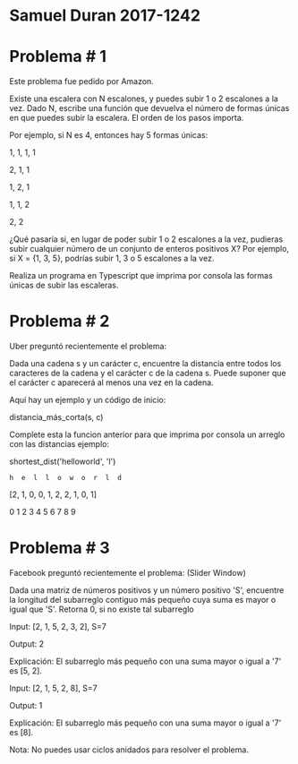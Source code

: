 # Samuel Duran 2017-1242


# Problema # 1

Este problema fue pedido por Amazon. 

Existe una escalera con N escalones, y puedes subir 1 o 2 escalones a la vez. Dado N, escribe una función que devuelva el número de formas únicas en que puedes subir la escalera. El orden de los pasos importa. 

 Por ejemplo, si N es 4, entonces hay 5 formas únicas: 

1, 1, 1, 1 

2, 1, 1 

1, 2, 1 

1, 1, 2 

2, 2 

¿Qué pasaría si, en lugar de poder subir 1 o 2 escalones a la vez, pudieras subir cualquier número de un conjunto de enteros positivos X? Por ejemplo, si X = {1, 3, 5}, podrías subir 1, 3 o 5 escalones a la vez. 

Realiza un programa en Typescript que imprima por consola las formas únicas de subir las escaleras.  

# Problema # 2

 Uber preguntó recientemente el problema:  

Dada una cadena s y un carácter c, encuentre la distancia entre todos los caracteres de la cadena y el carácter c de la cadena s. Puede suponer que el carácter c aparecerá al menos una vez en la cadena. 

Aquí hay un ejemplo y un código de inicio: 

distancia_más_corta(s, c) 

Complete esta la funcion anterior para que imprima por consola un arreglo con las distancias ejemplo:  

shortest_dist('helloworld', 'l') 

    h  e  l  l  o  w  o  r  l  d 

 [2, 1, 0, 0, 1, 2, 2, 1, 0, 1] 

   0  1  2  3  4  5  6  7  8  9 

 
# Problema # 3

Facebook preguntó recientemente el problema: (Slider Window) 

Dada una matriz de números positivos y un número positivo 'S', encuentre la longitud del subarreglo contiguo más pequeño cuya suma es mayor o igual que 'S'. Retorna 0, si no existe tal subarreglo 

Input: [2, 1, 5, 2, 3, 2], S=7  

Output: 2 

Explicación: El subarreglo más pequeño con una suma mayor o igual a '7' es [5, 2]. 

Input: [2, 1, 5, 2, 8], S=7  

Output: 1 

Explicación: El subarreglo más pequeño con una suma mayor o igual a '7' es [8]. 

Nota: No puedes usar ciclos anidados para resolver el problema.  